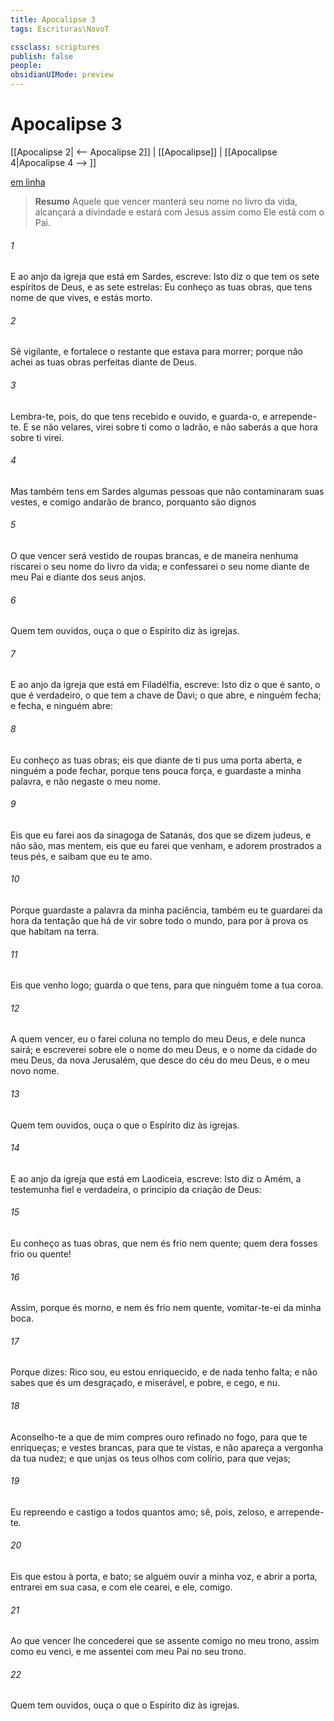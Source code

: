 ```yaml
---
title: Apocalipse 3
tags: Escrituras\NovoT

cssclass: scriptures
publish: false
people:
obsidianUIMode: preview
---
```


# Apocalipse 3
[[Apocalipse 2| <-- Apocalipse 2]] | [[Apocalipse]] | [[Apocalipse 4|Apocalipse 4 --> ]]

[em linha](https://churchofjesuschrist.org/study/scriptures/nt/rev/3?lang=por)

> __Resumo__
Aquele que vencer manterá seu nome no livro da vida, alcançará a divindade e estará com Jesus assim como Ele está com o Pai.

###### 1 
E ao anjo da igreja que está em Sardes, escreve: Isto diz o que tem os sete espíritos de Deus, e as sete estrelas: Eu conheço as tuas obras, que tens nome de que vives, e estás morto.

###### 2 
Sê vigilante, e fortalece o restante que estava para morrer; porque não achei as tuas obras perfeitas diante de Deus.

###### 3 
Lembra-te, pois, do que tens recebido e ouvido, e guarda-o, e arrepende-te. E se não velares, virei sobre ti como o ladrão, e não saberás a que hora sobre ti virei.

###### 4 
Mas também tens em Sardes algumas pessoas que não contaminaram suas vestes, e comigo andarão de branco, porquanto são dignos 

###### 5 
O que vencer será vestido de roupas brancas, e de maneira nenhuma riscarei o seu nome do livro da vida; e confessarei o seu nome diante de meu Pai e diante dos seus anjos.

###### 6 
Quem tem ouvidos, ouça o que o Espírito diz às igrejas.

###### 7 
E ao anjo da igreja que está em Filadélfia, escreve: Isto diz o que é santo, o que é verdadeiro, o que tem a chave de Davi; o que abre, e ninguém fecha; e fecha, e ninguém abre:

###### 8 
Eu conheço as tuas obras; eis que diante de ti pus uma porta aberta, e ninguém a pode fechar, porque tens pouca força, e guardaste a minha palavra, e não negaste o meu nome.

###### 9 
Eis que eu farei aos da sinagoga de Satanás, dos que se dizem judeus, e não são, mas mentem, eis que eu farei que venham, e adorem prostrados a teus pés, e saibam que eu te amo.

###### 10 
Porque guardaste a palavra da minha paciência, também eu te guardarei da hora da tentação que há de vir sobre todo o mundo, para por à prova os que habitam na terra.

###### 11 
Eis que venho logo; guarda o que tens, para que ninguém tome a tua coroa.

###### 12 
A quem vencer, eu o farei coluna no templo do meu Deus, e dele nunca sairá; e escreverei sobre ele o nome do meu Deus, e o nome da cidade do meu Deus,  da nova Jerusalém, que desce do céu do meu Deus, e o meu novo nome.

###### 13 
Quem tem ouvidos, ouça o que o Espírito diz às igrejas.

###### 14 
E ao anjo da igreja que está em Laodiceia, escreve: Isto diz o Amém, a testemunha fiel e verdadeira, o princípio da criação de Deus:

###### 15 
Eu conheço as tuas obras, que nem és frio nem quente; quem dera fosses frio ou quente!

###### 16 
Assim, porque és morno, e nem és frio nem quente, vomitar-te-ei da minha boca.

###### 17 
Porque dizes: Rico sou, eu estou enriquecido, e de nada tenho falta; e não sabes que és um desgraçado, e miserável, e pobre, e cego, e nu.

###### 18 
Aconselho-te a que de mim compres ouro refinado no fogo, para que te enriqueças; e vestes brancas, para que te vistas, e não apareça a vergonha da tua nudez; e que unjas os teus olhos com colírio, para que vejas;

###### 19 
Eu repreendo e castigo a todos quantos amo; sê, pois, zeloso, e arrepende-te.

###### 20 
Eis que estou à porta, e bato; se alguém ouvir a minha voz, e abrir a porta, entrarei em sua casa, e com ele cearei, e ele, comigo.

###### 21 
Ao que vencer lhe concederei que se assente comigo no meu trono, assim como eu venci, e me assentei com meu Pai no seu trono.

###### 22 
Quem tem ouvidos, ouça o que o Espírito diz às igrejas.

